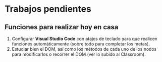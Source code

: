 # Trabajos pendientes

## Funciones para realizar hoy en casa

1. Configurar **Visual Studio Code** con atajos de teclado para que realicen funciones automáticamente (sobre todo para completar los metas).
2. Estudiar bien el DOM, así como los métodos de cada uno de los nodos para modificarlos o recorrer el DOM (ver lo subido al Classroom). 